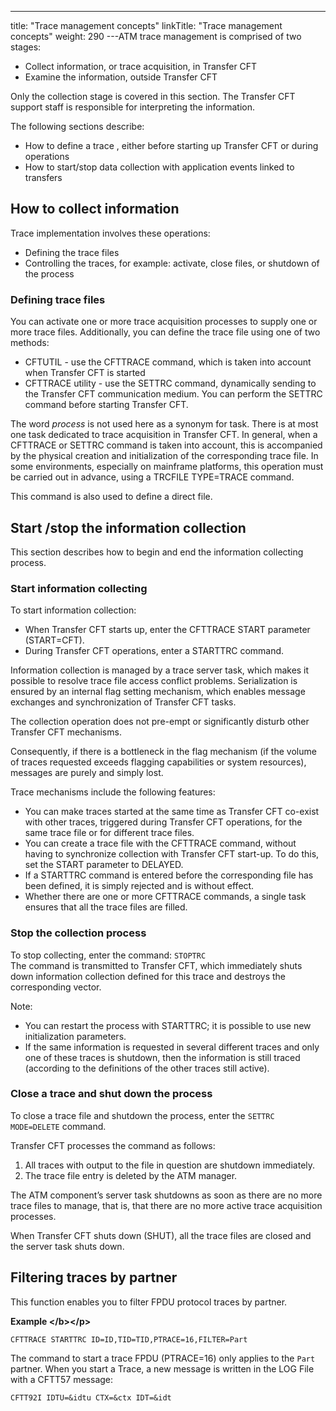---
title: "Trace  management concepts"
linkTitle: "Trace management concepts"
weight: 290
---ATM trace management is comprised of two stages:

* Collect information,
    or trace acquisition, in Transfer CFT
* Examine the information, outside Transfer CFT

Only the collection stage is covered in this section. The Transfer CFT support staff is responsible for interpreting the information.

The following sections describe:

* How to define a trace
    , either before starting up Transfer CFT or during operations
* How to start/stop
    data collection with application events linked to transfers

<span id="Information_Collection"></span>

## How to collect information

Trace implementation involves these
operations:

* Defining
    the trace files
* Controlling the traces, for example:
    activate, close files, or shutdown of the process

<span id="Defining_trace_files"></span>

### Defining trace files

You can activate one or more trace acquisition processes to supply one or more trace files. Additionally, you can define the trace file using one of two methods:

* CFTUTIL - use the CFTTRACE command, which is taken into account
    when Transfer CFT is started
* CFTTRACE utility - use the SETTRC command, dynamically sending to the Transfer CFT communication medium. You can perform the SETTRC command before starting Transfer
    CFT.

The word *process* is not used here as a synonym for task. There is at
most one task dedicated to trace acquisition in Transfer CFT. In general, when a CFTTRACE or SETTRC command is taken into account, this
is accompanied by the physical creation and initialization of the corresponding
trace file. In some environments, especially on mainframe platforms, this
operation must be carried out in advance, using a TRCFILE TYPE=TRACE command.

This command is also used to define a direct file.

<span id="Managing_information_collection"></span><span id="How_to_start_and_stop_the_information_collection_process"></span>

## Start /stop the information collection

This section describes how to begin and end the information collecting
process.

<span id="Starting_information_collection"></span>

### Start information collecting

To start information collection:

* When Transfer CFT starts up,
    enter the CFTTRACE START parameter (START=CFT).
* During Transfer CFT operations,
    enter a STARTTRC command.

Information collection is managed by a trace server
task, which makes it possible to resolve trace file access conflict problems.
Serialization is ensured by an internal flag setting mechanism, which
enables message exchanges and synchronization of Transfer CFT tasks.

The collection operation does not pre-empt or significantly
disturb other Transfer CFT mechanisms.

Consequently, if there is a bottleneck in the flag
mechanism (if the volume of traces requested exceeds flagging capabilities
or system resources), messages are purely and simply lost.

Trace mechanisms include the following features:

* You can make traces
    started at the same time as Transfer CFT co-exist with other traces,
    triggered during Transfer CFT operations, for the same trace file or for
    different trace files.
* You can create
    a trace file with the CFTTRACE command, without having to synchronize
    collection with Transfer CFT start-up. To do this, set the START
    parameter to DELAYED.
* If a STARTTRC
    command is entered before the corresponding file has been defined, it
    is simply rejected and is without effect.
* Whether there are
    one or more CFTTRACE commands, a single task ensures that all the
    trace files are filled.

### Stop the collection process

To stop
collecting, enter the command: `STOPTRC`  
The command is transmitted to Transfer CFT, which immediately shuts
down information collection defined for this trace and destroys the corresponding
vector.

Note:

* You can restart the process with STARTTRC; it is possible to use new initialization parameters.
* If the same information
    is requested in several different traces and only one of these traces
    is shutdown, then the information is still traced (according to the
    definitions of the other traces still active).

<span id="Stopping"></span>

### Close a trace and shut down the process

To close a trace file and shutdown the process, enter the `SETTRC   MODE=DELETE` command.

Transfer CFT processes the command as follows:

1. All traces with output to the
    file in question are shutdown immediately.
1. The trace file entry is deleted
    by the ATM manager.

The ATM component’s server task shutdowns as soon
as there are no more trace files to manage, that is, that there are no
more active trace acquisition processes.

When Transfer CFT shuts down
(SHUT), all the trace files are closed and the server task shuts down.

<span id="Filtering_Traces_by_partner"></span>

## Filtering traces by partner

This function enables you to filter FPDU protocol traces
by partner.

****Example
&lt;/b>&lt;/p>****

`CFTTRACE STARTTRC ID=ID,TID=TID,PTRACE=16,FILTER=Part`

The command to start a trace FPDU (PTRACE=16) only applies to the `Part `partner. When you start a Trace, a new message is written
in the LOG File with a CFTT57 message:

`CFTT92I IDTU=&idtu CTX=&ctx IDT=&idt  `
